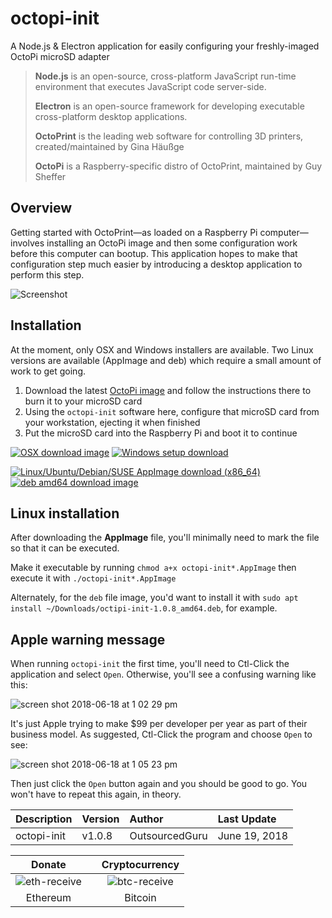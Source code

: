 # octopi-init
A Node.js & Electron application for easily configuring your freshly-imaged OctoPi microSD adapter

> **Node.js** is an open-source, cross-platform JavaScript run-time environment that executes JavaScript code server-side.
>
> **Electron** is an open-source framework for developing executable cross-platform desktop applications.
>
> **OctoPrint** is the leading web software for controlling 3D printers, created/maintained by Gina Häußge
>
> **OctoPi** is a Raspberry-specific distro of OctoPrint, maintained by Guy Sheffer

## Overview
Getting started with OctoPrint—as loaded on a Raspberry Pi computer—involves installing an OctoPi image and then some configuration work before this computer can bootup. This application hopes to make that configuration step much easier by introducing a desktop application to perform this step.

![Screenshot](https://user-images.githubusercontent.com/15971213/41730127-dd507e92-752f-11e8-85c8-c278cc9570e3.png)

## Installation
At the moment, only OSX and Windows installers are available. Two Linux versions are available (AppImage and deb) which require a small amount of work to get going.

1. Download the latest [OctoPi image](https://octoprint.org/download/) and follow the instructions there to burn it to your microSD card
2. Using the `octopi-init` software here, configure that microSD card from your workstation, ejecting it when finished
3. Put the microSD card into the Raspberry Pi and boot it to continue

[![OSX download image](https://user-images.githubusercontent.com/15971213/41556200-dfa23e6c-72ee-11e8-981f-8883d89ee4f1.png)](https://github.com/OutsourcedGuru/octopi-init/raw/master/dist/octopi-init-1.0.8.dmg) [![Windows setup download](https://user-images.githubusercontent.com/15971213/41747553-3767c164-7563-11e8-98a4-0126b5317dec.png)](https://github.com/OutsourcedGuru/octopi-init/raw/master/dist/octopi-init%20Setup%201.0.8.exe)

[![Linux/Ubuntu/Debian/SUSE AppImage download (x86_64)](https://user-images.githubusercontent.com/15971213/41729839-28274afa-752f-11e8-9174-0cee16fb5506.png)](https://github.com/OutsourcedGuru/octopi-init/raw/master/dist/octopi-init-1.0.8-x86_64.AppImage) [![deb amd64 download image](https://user-images.githubusercontent.com/15971213/41729756-e2902e26-752e-11e8-9cb2-75f576888bd8.png)](https://github.com/OutsourcedGuru/octopi-init/raw/master/dist/octopi-init_1.0.8_amd64.deb)

## Linux installation
After downloading the **AppImage** file, you'll minimally need to mark the file so that it can be executed.

Make it executable by running `chmod a+x octopi-init*.AppImage` then execute it with `./octopi-init*.AppImage`

Alternately, for the `deb` file image, you'd want to install it with `sudo apt install ~/Downloads/octipi-init-1.0.8_amd64.deb`, for example.

## Apple warning message
When running `octopi-init` the first time, you'll need to Ctl-Click the application and select `Open`. Otherwise, you'll see a confusing warning like this:

![screen shot 2018-06-18 at 1 02 29 pm](https://user-images.githubusercontent.com/15971213/41559125-f7d8549a-72f7-11e8-9157-db60a31b4451.png)

It's just Apple trying to make $99 per developer per year as part of their business model. As suggested, Ctl-Click the program and choose `Open` to see:

![screen shot 2018-06-18 at 1 05 23 pm](https://user-images.githubusercontent.com/15971213/41559252-604a3bf6-72f8-11e8-9c49-680552881067.png)

Then just click the `Open` button again and you should be good to go. You won't have to repeat this again, in theory.

|Description|Version|Author|Last Update|
|:---|:---|:---|:---|
|octopi-init|v1.0.8|OutsourcedGuru|June 19, 2018|

|Donate||Cryptocurrency|
|:-----:|---|:--------:|
| ![eth-receive](https://user-images.githubusercontent.com/15971213/40564950-932d4d10-601f-11e8-90f0-459f8b32f01c.png) || ![btc-receive](https://user-images.githubusercontent.com/15971213/40564971-a2826002-601f-11e8-8d5e-eeb35ab53300.png) |
|Ethereum||Bitcoin|